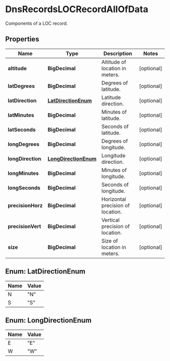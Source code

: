 

# DnsRecordsLOCRecordAllOfData

Components of a LOC record.

## Properties

| Name | Type | Description | Notes |
|------------ | ------------- | ------------- | -------------|
|**altitude** | **BigDecimal** | Altitude of location in meters. |  [optional] |
|**latDegrees** | **BigDecimal** | Degrees of latitude. |  [optional] |
|**latDirection** | [**LatDirectionEnum**](#LatDirectionEnum) | Latitude direction. |  [optional] |
|**latMinutes** | **BigDecimal** | Minutes of latitude. |  [optional] |
|**latSeconds** | **BigDecimal** | Seconds of latitude. |  [optional] |
|**longDegrees** | **BigDecimal** | Degrees of longitude. |  [optional] |
|**longDirection** | [**LongDirectionEnum**](#LongDirectionEnum) | Longitude direction. |  [optional] |
|**longMinutes** | **BigDecimal** | Minutes of longitude. |  [optional] |
|**longSeconds** | **BigDecimal** | Seconds of longitude. |  [optional] |
|**precisionHorz** | **BigDecimal** | Horizontal precision of location. |  [optional] |
|**precisionVert** | **BigDecimal** | Vertical precision of location. |  [optional] |
|**size** | **BigDecimal** | Size of location in meters. |  [optional] |



## Enum: LatDirectionEnum

| Name | Value |
|---- | -----|
| N | &quot;N&quot; |
| S | &quot;S&quot; |



## Enum: LongDirectionEnum

| Name | Value |
|---- | -----|
| E | &quot;E&quot; |
| W | &quot;W&quot; |




